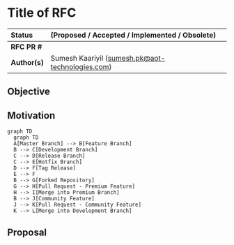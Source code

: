 # Title of RFC

| Status        | (Proposed / Accepted / Implemented / Obsolete)       |
:-------------- |:---------------------------------------------------- |
| **RFC PR #**     |  |
| **Author(s)** | Sumesh Kaariyil (sumesh.pk@aot-technologies.com) |


## Objective


## Motivation

```mermaid
graph TD
  graph TD
  A[Master Branch] --> B[Feature Branch]
  B --> C[Development Branch]
  C --> D[Release Branch]
  C --> E[Hotfix Branch]
  D --> F[Tag Release]
  E --> F
  B --> G[Forked Repository]
  G --> H[Pull Request - Premium Feature]
  H --> I[Merge into Premium Branch]
  B --> J[Community Feature]
  J --> K[Pull Request - Community Feature]
  K --> L[Merge into Development Branch]

```

## Proposal

